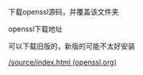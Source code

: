 下载openssl源码，并覆盖该文件夹

openssl下载地址

可以下载旧版的，新版的可能不太好安装

[/source/index.html (openssl.org)](https://www.openssl.org/source/)

